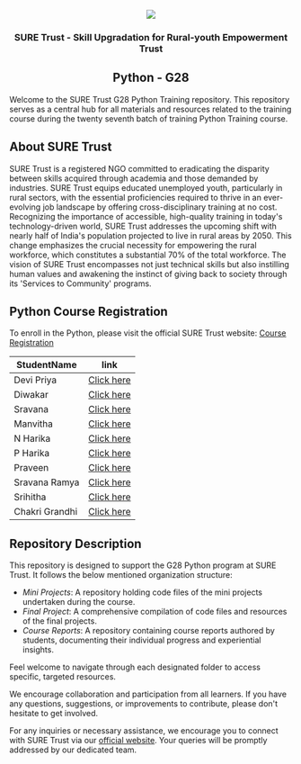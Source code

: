 <!-- PROJECT LOGO -->
<br />

<div align="center">
   <img src='https://user-images.githubusercontent.com/73131499/166115643-d3187f47-d38f-41b2-ae42-5ecbbc60de14.png' />


<h3 align="center">SURE Trust - Skill Upgradation for Rural-youth Empowerment Trust</h3>
  <h2>  Python - G28 </h2>
</div>

Welcome to the SURE Trust G28 Python Training repository. This repository serves as a central hub for all materials and resources related to the training course during the twenty seventh batch of training Python Training course.

## About SURE Trust

SURE Trust is a registered NGO committed to eradicating the disparity between skills acquired through academia and those demanded by industries. SURE Trust equips educated unemployed youth, particularly in rural sectors, with the essential proficiencies required to thrive in an ever-evolving job landscape by offering cross-disciplinary training at no cost. Recognizing the importance of accessible, high-quality training in today's technology-driven world, SURE Trust addresses the upcoming shift with nearly half of India's population projected to live in rural areas by 2050. This change emphasizes the crucial necessity for empowering the rural workforce, which constitutes a substantial 70% of the total workforce. The vision of SURE Trust encompasses not just technical skills but also instilling human values and awakening the instinct of giving back to society through its 'Services to Community' programs. 

## Python Course Registration

To enroll in the Python, please visit the official SURE Trust website: [Course Registration](https://suretrustforruralyouth.com/courses)

|StudentName | link|
|------------|------|
|Devi Priya|[Click here](https://github.com/sure-trust/G28_Python/blob/main/Course%20Report/DeviPriya_G.md)|
|Diwakar|[Click here](https://github.com/sure-trust/G28_Python/blob/main/Course%20Report/Diwakar.md)|
|Sravana|[Click here](https://github.com/sure-trust/G28_Python/blob/main/Course%20Report/M.Sravana%20Ramya)|
|Manvitha|[Click here](https://github.com/sure-trust/G28_Python/blob/main/Course%20Report/Manvitha.md)|
|N Harika|[Click here](https://github.com/sure-trust/G28_Python/blob/main/Course%20Report/N%20Harika.md)|
|P Harika|[Click here](https://github.com/sure-trust/G28_Python/blob/main/Course%20Report/P%20Harika.md)|
|Praveen|[Click here](https://github.com/sure-trust/G28_Python/blob/main/Course%20Report/Praveen.md)|
|Sravana Ramya|[Click here](https://github.com/sure-trust/G28_Python/blob/main/Course%20Report/Sravana%20Ramya%20Mamidala.md)|
|Srihitha|[Click here](https://github.com/sure-trust/G28_Python/blob/main/Course%20Report/Srihitha.md)|
|Chakri Grandhi|[Click here](https://github.com/sure-trust/G28_Python/blob/main/Course%20Report/chakri%20grandhi.md)|



## Repository Description

This repository is designed to support the G28 Python program at SURE Trust. It follows the below mentioned organization structure:

- *Mini Projects*: A repository holding code files of the mini projects undertaken during the course.
- *Final Project*: A comprehensive compilation of code files and resources of the final projects.
- *Course Reports*: A repository containing course reports authored by students, documenting their individual progress and experiential insights.

Feel welcome to navigate through each designated folder to access specific, targeted resources. 

We encourage collaboration and participation from all learners. If you have any questions, suggestions, or improvements to contribute, please don't hesitate to get involved.

For any inquiries or necessary assistance, we encourage you to connect with SURE Trust via our [official website](https://suretrustforruralyouth.com/). Your queries will be promptly addressed by our dedicated team.
